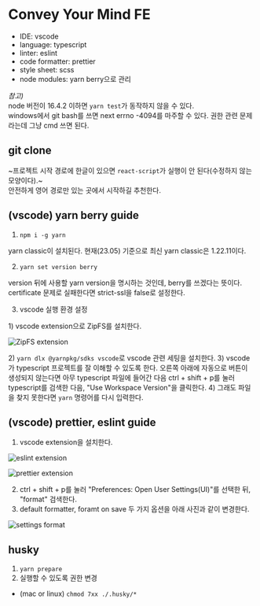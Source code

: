 # Convey Your Mind FE

- IDE: vscode
- language: typescript
- linter: eslint
- code formatter: prettier
- style sheet: scss
- node modules: yarn berry으로 관리

_참고)_  
node 버전이 16.4.2 이하면 `yarn test`가 동작하지 않을 수 있다.  
windows에서 git bash를 쓰면 next errno -4094를 마주할 수 있다. 권한 관련 문제라는데 그냥 cmd 쓰면 된다.

## git clone

~프로젝트 시작 경로에 한글이 있으면 `react-script`가 실행이 안 된다(수정하지 않는 모양이다).~  
안전하게 영어 경로만 있는 곳에서 시작하길 추천한다.

## (vscode) yarn berry guide

1. `npm i -g yarn`

yarn classic이 설치된다.
현재(23.05) 기준으로 최신 yarn classic은 1.22.11이다.

2. `yarn set version berry`

version 뒤에 사용할 yarn version을 명시하는 것인데, berry를 쓰겠다는 뜻이다.  
certificate 문제로 실패한다면 strict-ssl을 false로 설정한다.

3. vscode 실행 환경 설정

1\) vscode extension으로 ZipFS를 설치한다.

![ZipFS extension](https://user-images.githubusercontent.com/63287638/235682764-62c14c8f-9388-4e45-b849-f7a615a5fc7a.jpg)

2\) `yarn dlx @yarnpkg/sdks vscode`로 vscode 관련 세팅을 설치한다.
3\) vscode가 typescript 프로젝트를 잘 이해할 수 있도록 한다. 오른쪽 아래에 자동으로 버튼이 생성되지 않는다면 아무 typescript 파일에 들어간 다음 ctrl + shift + p를 눌러 typescript를 검색한 다음, "Use Workspace Version"을 클릭한다.
4\) 그래도 파일을 찾지 못한다면 `yarn` 명령어를 다시 입력한다.

## (vscode) prettier, eslint guide

1. vscode extension을 설치한다.

![eslint extension](https://user-images.githubusercontent.com/63287638/235683029-004df456-cb9d-4976-814d-35e1dea6735b.jpg)

![prettier extension](https://user-images.githubusercontent.com/63287638/235683037-07fbfbeb-f602-42a9-ada9-30759dd43183.jpg)

2. ctrl + shift + p를 눌러 "Preferences: Open User Settings(UI)"를 선택한 뒤, "format" 검색한다.
3. default formatter, foramt on save 두 가지 옵션을 아래 사진과 같이 변경한다.

![settings format](https://user-images.githubusercontent.com/63287638/235683944-b374be2c-0431-4cd2-ba44-ea900bd21a23.jpg)

## husky

1. `yarn prepare`
2. 실행할 수 있도록 권한 변경

- (mac or linux) `chmod 7xx ./.husky/*`
